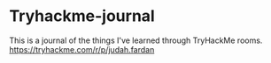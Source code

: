 # Tryhackme-journal
This is a journal of the things I've learned through TryHackMe rooms. https://tryhackme.com/r/p/judah.fardan
